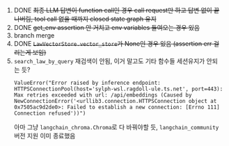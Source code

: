 1. DONE ~~최종 LLM 답변이 function call인 경우 call request만 하고 답변 없이 끝나버림, tool call 없을 때까지 closed state graph 유지~~
2. DONE ~~get_env assertion 안 거치고 env variables 들여오는 경우 있음~~
3. branch merge
4. DONE ~~`LawVectorStore.vector_store`가 None인 경우 있음 (assertion err 걸리는게 보임)~~
5. `search_law_by_query` 재검색이 안됨, 이거 말고도 기타 함수들 세션유지가 안되는 듯? 
    ```[tool/error] [chain:LangGraph > chain:law_tools > tool:search_law_by_query] [133ms] Tool run errored with error:
    ValueError("Error raised by inference endpoint: HTTPSConnectionPool(host='sylph-wsl.ragdoll-ule.ts.net', port=443): Max retries exceeded with url: /api/embeddings (Caused by NewConnectionError('<urllib3.connection.HTTPSConnection object at 0x7505ac9d2de0>: Failed to establish a new connection: [Errno 111] Connection refused'))")
    ```
    아마 그냥 `langchain_chroma.Chroma`로 다 바꿔야할 듯, `langchain_community`버전 지원 이미 종료했음